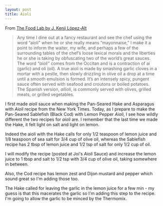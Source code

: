 ```yaml
---
layout: post
title: Aioli
---
```

From [The Food Lab by J. Kenji López-Alt](http://www.kenjilopezalt.com/)

> Any time I dine out at a fancy restaurant and see the chef using the word “aioli” when he or she really means “mayonnaise,” I make it a point to inform the waiter, my wife, and perhaps a few of the surrounding tables of the chef’s loose lexical morals and the liberties he or she is taking by obfuscating two of the world’s great sauces. The word *“aioli”* comes from the Occitan and is a contraction of ai (garlic) and oli (oil). A true aioli is made by smashing garlic cloves in a mortar with a pestle, then slowly drizzling in olive oil a drop at a time until a smooth emulsion is formed. It’s an intensely spicy, pungent sauce often served with seafood and croutons or boiled potatoes. The Spanish version, *allioli*, is commonly served with olives, grilled meats, or grilled vegetables.

I first made *aioli* sauce when making the Pan-Seared Hake and Asparagus with *Aioli* recipe from the New York Times. Today, as I prepare to make the Pan-Seared Sablefish (Black Cod) with Lemon Pepper *Aioli*, I see how wildly different the two recipes for *aioli* are. I remember that the last time we made the Hake, it felt light on salt and light on lemon.

Indeed the aioli with the Hake calls for only 1/2 teaspoon of lemon juice and 1/8 teaspoon of sea salt for 3/4 cup of olive oil, whereas the Sablefish recipe has 2 tbsp of lemon juice and 1/2 tsp of salt for only 1/2 cup of oil.

I will modify the recipe (posted at Joi's *Aioli* Sauce) and increase the lemon juice to 1 tbsp and salt to 1/2 tsp with 3/4 cup of olive oil, taking somewhere in between.

Also, the Cod recipe has lemon zest and Dijon mustard and pepper which sound great so I'm adding those too.

The Hake called for leaving the garlic in the lemon juice for a few min - my guess is that this macerates the garlic so I'm adding this step to the recipe. I'm going to allow the garlic to be minced by the Thermomix.